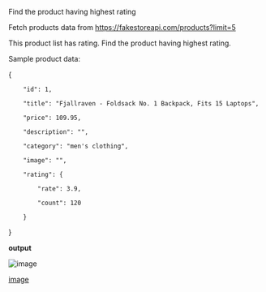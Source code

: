 Find the product having highest rating


Fetch products data from  https://fakestoreapi.com/products?limit=5

This product list has rating. Find the product having highest rating. 


Sample product data: 

{

        "id": 1,

        "title": "Fjallraven - Foldsack No. 1 Backpack, Fits 15 Laptops",

        "price": 109.95,

        "description": "",

        "category": "men's clothing",

        "image": "",

        "rating": {

            "rate": 3.9,

            "count": 120

        }
}



**output**

![image](https://github.com/AswathyMS96/ProducT-data/assets/146731424/42237145-a6bb-498f-a7ae-dae3a5ead9ab)


[image](https://github.com/AswathyMS96/ProducT-data/assets/146731424/3bcfb3cb-5aca-4a7d-913a-4808111e37cc)
